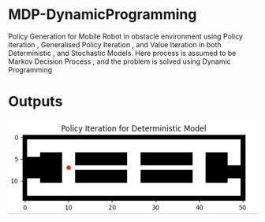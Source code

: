 # MDP-DynamicProgramming
Policy Generation for Mobile Robot in obstacle environment using Policy Iteration , Generalised Policy Iteration , and Value Iteration  in both Deterministic , and Stochastic Models. Here process is assumed to be Markov Decision Process , and the problem is solved using Dynamic Programming

# Outputs 
<img src="https://github.com/shivakumar-tekumatla/MDP-DynamicProgramming/blob/master/Outputs/policy_iteration.gif">

